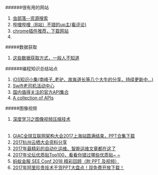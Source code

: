 ######很有用的网站
1. [虫部落--资源搜索](http://magnet.chongbuluo.com/)
2. [哔哩哔哩（B站）不错的up主(看评论)](https://weibo.com/5198011111/FuUAJjB20?type=comment)
3. [chrome插件推荐，下载网站](http://bestofchrome.com/)
4. [](https://loading.io/)

#####数据获取
1. [这些数据获取方式，一般人不知道](https://weibo.com/1749224837/FEU3BgHPV?type=comment#_rnd1516243842227)

######编程知识总结站点
1. [iOS知识小集(南峰子_老驴、故胤道长等几个大牛的分享，持续更新中...)](https://github.com/southpeak/iOS-tech-set)
2. [Swift老司机活动中心](https://github.com/SwiftOldDriver)
3. [国内值得关注的官方API集合](https://segmentfault.com/a/1190000008149811)
4. [A collection of APIs](https://github.com/TonnyL/Awesome_APIs)


#####图像视频
1. [深度学习之图像视频压缩技术](http://www.techug.com/post/image-compress-with-deep-learning.html)

######
1. [GIAC全球互联网架构大会2017上海站圆满结束，PPT合集下载](https://mp.weixin.qq.com/s/YDUMEfWlp6PlVVwSCD5pQg)
2. [2017杭州云栖大会资料分享](https://yq.aliyun.com/promotion/377)
3. [2017年最精彩的自动化运维、智能运维文章都在这了](https://mp.weixin.qq.com/s/HPMF-wDISTdaciFEMHGyUw)
4. [2017年论坛优质贴Top100，看看你错过哪些优质贴~ ~](https://bbs.aliyun.com/read/573973.html)
5. [蚂蚁金服 SEE Conf 2018 精彩回顾（附 PPT 及视频）](https://zhuanlan.zhihu.com/p/32709149)
6. [2017年阿里珍贵技术干货PPT大盘点！现免费开放下载！](https://yq.aliyun.com/articles/362754)
